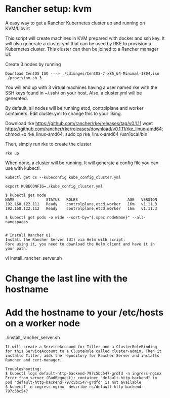 # Rancher setup: kvm
A easy way to get a Rancher Kubernetes cluster up and running on KVM/Libvirt

This script will create machines in KVM prepared with docker and ssh key. It will also generate a cluster.yml that can be used by RKE to provision a Kubernetes cluster. This cluster can then be joined to a Rancher manager UI.

Create 3 nodes by running 
```
Download CentOS ISO ---> ./cdimages/CentOS-7-x86_64-Minimal-1804.iso
./provision.sh 3
```

You will end up with 3 virtual machines having a user named rke with the SSH keys found in ~/.ssh/ on your host. Also, a cluster.yml will be generated.

By default, all nodes will be running etcd, controlplane and worker containers. Edit cluster.yml to change this to your liking. 

Download rke https://github.com/rancher/rke/releases/tag/v0.1.11 
wget https://github.com/rancher/rke/releases/download/v0.1.11/rke_linux-amd64; chmod +x rke_linux-amd64; 
sudo cp rke_linux-amd64 /usr/local/bin

Then, simply run rke to create the cluster

```
rke up
```

When done, a cluster will be running. It will generate a config file you can use with kubectl.

```
kubectl get cs --kubeconfig kube_config_cluster.yml

export KUBECONFIG=./kube_config_cluster.yml

$ kubectl get node 
NAME              STATUS   ROLES                      AGE   VERSION
192.168.122.111   Ready    controlplane,etcd,worker   16m   v1.11.3
192.168.122.112   Ready    controlplane,etcd,worker   16m   v1.11.3

$ kubectl get pods -o wide --sort-by="{.spec.nodeName}" --all-namespaces


# Install Rancher UI
Install the Rancher Server (UI) via Helm with script: 
Fore using it, you need to download the Helm client and have it in your path.
```
vi install_rancher_server.sh
# Change the last line with the hostname
# Add the hostname to your /etc/hosts on a worker node

./install_rancher_server.sh
```
It will create a ServiceAccound for Tiller and a ClusterRoleBinding for this ServiceAccount to a ClusteRole called cluster-admin. Then it installs Tiller, adds the repository for Rancher Server and installs Rancher and cert-manager.

Troubleshooting:
$ kubectl logs default-http-backend-797c5bc547-grdfd -n ingress-nginx
Error from server (BadRequest): container "default-http-backend" in pod "default-http-backend-797c5bc547-grdfd" is not available
$ kubectl -n ingress-nginx  describe rs/default-http-backend-797c5bc547

